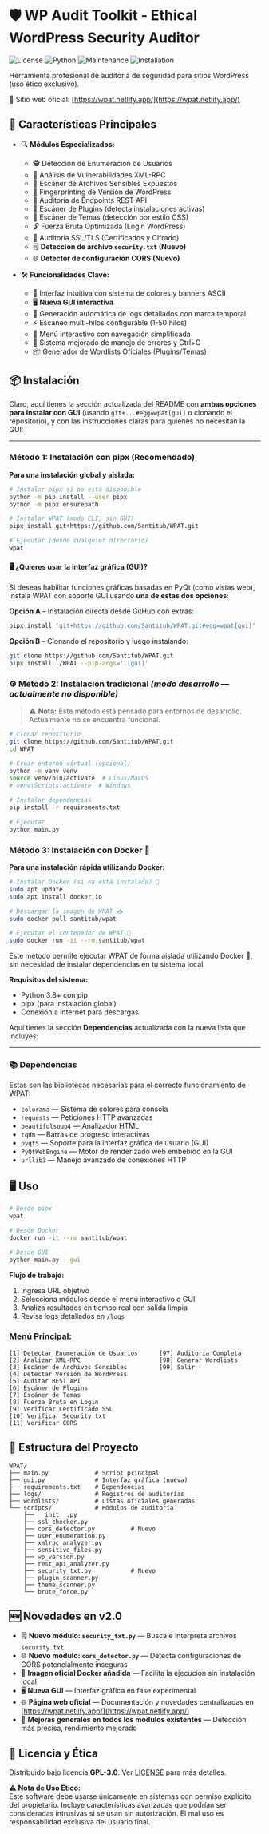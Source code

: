 # 🛡️ WP Audit Toolkit - Ethical WordPress Security Auditor

![License](https://img.shields.io/badge/License-GPL--3.0-blue.svg)
![Python](https://img.shields.io/badge/Python-3.8%2B-green.svg)
![Maintenance](https://img.shields.io/badge/Maintained-Yes-brightgreen.svg)
![Installation](https://img.shields.io/badge/Installation-pipx%20%7C%20git-blueviolet)

Herramienta profesional de auditoría de seguridad para sitios WordPress (uso ético exclusivo).

🔗 Sitio web oficial: [https://wpat.netlify.app/](https://wpat.netlify.app/)

## 🚀 Características Principales

- 🔍 **Módulos Especializados:**
  - 🕵️ Detección de Enumeración de Usuarios
  - 🛑 Análisis de Vulnerabilidades XML-RPC
  - 📂 Escáner de Archivos Sensibles Expuestos
  - 🔖 Fingerprinting de Versión de WordPress
  - 📡 Auditoría de Endpoints REST API
  - 🧩 Escáner de Plugins (detecta instalaciones activas)
  - 🎨 Escáner de Temas (detección por estilo CSS)
  - 🔓 Fuerza Bruta Optimizada (Login WordPress)
  - 🔐 Auditoría SSL/TLS (Certificados y Cifrado)
  - 🗒️ **Detección de archivo `security.txt` (Nuevo)**
  - 🌐 **Detector de configuración CORS (Nuevo)**

- 🛠 **Funcionalidades Clave:**
  - 🎨 Interfaz intuitiva con sistema de colores y banners ASCII
  - 🖥️ **Nueva GUI interactiva**
  - 📁 Generación automática de logs detallados con marca temporal
  - ⚡ Escaneo multi-hilos configurable (1-50 hilos)
  - 🔄 Menú interactivo con navegación simplificada
  - 🚨 Sistema mejorado de manejo de errores y Ctrl+C
  - 📦 Generador de Wordlists Oficiales (Plugins/Temas)

## 📦 Instalación

Claro, aquí tienes la sección actualizada del README con **ambas opciones para instalar con GUI** (usando `git+...#egg=wpat[gui]` o clonando el repositorio), y con las instrucciones claras para quienes no necesitan la GUI:

---

### Método 1: Instalación con pipx (Recomendado)

**Para una instalación global y aislada:**

```bash
# Instalar pipx si no está disponible
python -m pip install --user pipx
python -m pipx ensurepath

# Instalar WPAT (modo CLI, sin GUI)
pipx install git+https://github.com/Santitub/WPAT.git

# Ejecutar (desde cualquier directorio)
wpat
```

#### 🖥️ ¿Quieres usar la interfaz gráfica (GUI)?

Si deseas habilitar funciones gráficas basadas en PyQt (como vistas web), instala WPAT con soporte GUI usando **una de estas dos opciones**:

**Opción A** – Instalación directa desde GitHub con extras:

```bash
pipx install 'git+https://github.com/Santitub/WPAT.git#egg=wpat[gui]'
```

**Opción B** – Clonando el repositorio y luego instalando:

```bash
git clone https://github.com/Santitub/WPAT.git
pipx install ./WPAT --pip-args='.[gui]'
```

### ⚙️ Método 2: Instalación tradicional *(modo desarrollo — actualmente no disponible)*

> ⚠️ **Nota:** Este método está pensado para entornos de desarrollo. Actualmente no se encuentra funcional.

```bash
# Clonar repositorio
git clone https://github.com/Santitub/WPAT.git
cd WPAT

# Crear entorno virtual (opcional)
python -m venv venv
source venv/bin/activate  # Linux/MacOS
# venv\Scripts\activate  # Windows

# Instalar dependencias
pip install -r requirements.txt

# Ejecutar
python main.py
```

### Método 3: Instalación con Docker 🐳

**Para una instalación rápida utilizando Docker:**

```bash
# Instalar Docker (si no está instalado) 🔧
sudo apt update
sudo apt install docker.io

# Descargar la imagen de WPAT 📥
sudo docker pull santitub/wpat

# Ejecutar el contenedor de WPAT 🚀
sudo docker run -it --rm santitub/wpat
```

Este método permite ejecutar WPAT de forma aislada utilizando Docker 🐋, sin necesidad de instalar dependencias en tu sistema local.

**Requisitos del sistema:**
- Python 3.8+ con pip
- pipx (para instalación global)
- Conexión a internet para descargas

Aquí tienes la sección **Dependencias** actualizada con la nueva lista que incluyes:

---

### 📚 Dependencias

Estas son las bibliotecas necesarias para el correcto funcionamiento de WPAT:

* `colorama` — Sistema de colores para consola
* `requests` — Peticiones HTTP avanzadas
* `beautifulsoup4` — Analizador HTML
* `tqdm` — Barras de progreso interactivas
* `pyqt5` — Soporte para la interfaz gráfica de usuario (GUI)
* `PyQtWebEngine` — Motor de renderizado web embebido en la GUI
* `urllib3` — Manejo avanzado de conexiones HTTP

## 🖥️ Uso

```bash
# Desde pipx
wpat

# Desde Docker
docker run -it --rm santitub/wpat

# Desde GUI
python main.py --gui
```

**Flujo de trabajo:**
1. Ingresa URL objetivo
2. Selecciona módulos desde el menú interactivo o GUI
3. Analiza resultados en tiempo real con salida limpia
4. Revisa logs detallados en `/logs`

### **Menú Principal:**

```
[1] Detectar Enumeración de Usuarios      [97] Auditoría Completa
[2] Analizar XML-RPC                      [98] Generar Wordlists
[3] Escáner de Archivos Sensibles         [99] Salir
[4] Detectar Versión de WordPress
[5] Auditar REST API
[6] Escáner de Plugins
[7] Escáner de Temas 
[8] Fuerza Bruta en Login
[9] Verificar Certificado SSL
[10] Verificar Security.txt
[11] Verificar CORS
```

## 📂 Estructura del Proyecto

```
WPAT/
├── main.py             # Script principal
├── gui.py              # Interfaz gráfica (nueva)
├── requirements.txt    # Dependencias
├── logs/               # Registros de auditorías
├── wordlists/          # Listas oficiales generadas
└── scripts/            # Módulos de auditoría
    ├── __init__.py
    ├── ssl_checker.py
    ├── cors_detector.py          # Nuevo
    ├── user_enumeration.py
    ├── xmlrpc_analyzer.py
    ├── sensitive_files.py
    ├── wp_version.py
    ├── rest_api_analyzer.py
    ├── security_txt.py           # Nuevo
    ├── plugin_scanner.py
    ├── theme_scanner.py
    └── brute_force.py
```
## 🆕 Novedades en v2.0

* 🗒️ **Nuevo módulo: `security_txt.py`** — Busca e interpreta archivos `security.txt`
* 🌐 **Nuevo módulo: `cors_detector.py`** — Detecta configuraciones de CORS potencialmente inseguras
* 🐋 **Imagen oficial Docker añadida** — Facilita la ejecución sin instalación local
* 🖥️ **Nueva GUI** — Interfaz gráfica en fase experimental
* 🌐 **Página web oficial** — Documentación y novedades centralizadas en [https://wpat.netlify.app/](https://wpat.netlify.app/)
* 🧹 **Mejoras generales en todos los módulos existentes** — Detección más precisa, rendimiento mejorado

## 📜 Licencia y Ética

Distribuido bajo licencia **GPL-3.0**.
Ver [LICENSE](LICENSE) para más detalles.

**⚠️ Nota de Uso Ético:**  
Este software debe usarse únicamente en sistemas con permiso explícito del propietario. Incluye características avanzadas que podrían ser consideradas intrusivas si se usan sin autorización. El mal uso es responsabilidad exclusiva del usuario final.

